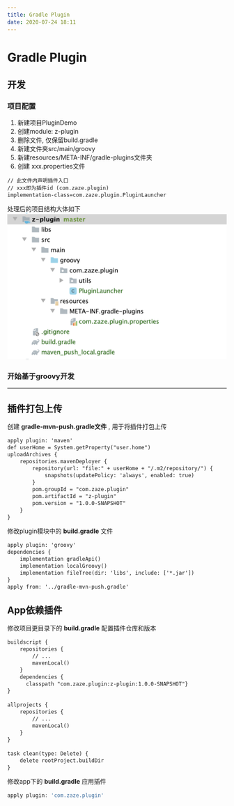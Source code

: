```yaml
---
title: Gradle Plugin
date: 2020-07-24 18:11
---
```


# Gradle Plugin

## 开发
### 项目配置
1. 新建项目PluginDemo
2. 创建module: z-plugin
3. 删除文件, 仅保留build.gradle
4. 新建文件夹src/main/groovy
5. 新建resources/META-INF/gradle-plugins文件夹
6. 创建 xxx.properties文件
```properties
// 此文件内声明插件入口
// xxx即为插件id (com.zaze.plugin)
implementation-class=com.zaze.plugin.PluginLauncher
```
处理后的项目结构大体如下
![](./_image/2020-07-24/2020-07-31-16-39-12.png)


### 开始基于groovy开发

---
## 插件打包上传
创建 **gradle-mvn-push.gradle文件** , 用于将插件打包上传

```
apply plugin: 'maven'
def userHome = System.getProperty("user.home")
uploadArchives {
    repositories.mavenDeployer {
        repository(url: "file:" + userHome + "/.m2/repository/") {
            snapshots(updatePolicy: 'always', enabled: true)
        }
        pom.groupId = "com.zaze.plugin"
        pom.artifactId = "z-plugin"
        pom.version = "1.0.0-SNAPSHOT"
    }
}
```

修改plugin模块中的 **build.gradle** 文件
```
apply plugin: 'groovy'
dependencies {
    implementation gradleApi()
    implementation localGroovy()
    implementation fileTree(dir: 'libs', include: ['*.jar'])
}
apply from: '../gradle-mvn-push.gradle'
```

## App依赖插件

修改项目更目录下的 **build.gradle** 配置插件仓库和版本

```
buildscript {
    repositories {
        // ...
        mavenLocal()
    }
    dependencies {
      classpath "com.zaze.plugin:z-plugin:1.0.0-SNAPSHOT"}
}

allprojects {
    repositories {
        // ...
        mavenLocal()
    }
}

task clean(type: Delete) {
    delete rootProject.buildDir
}
```
修改app下的 **build.gradle** 应用插件
```groovy
apply plugin: 'com.zaze.plugin'
```